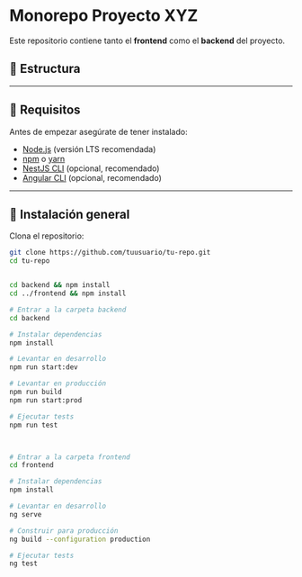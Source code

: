 # Monorepo Proyecto XYZ

Este repositorio contiene tanto el **frontend** como el **backend** del proyecto.

## 📂 Estructura

---

## 🚀 Requisitos

Antes de empezar asegúrate de tener instalado:

- [Node.js](https://nodejs.org/) (versión LTS recomendada)
- [npm](https://www.npmjs.com/) o [yarn](https://yarnpkg.com/)
- [NestJS CLI](https://docs.nestjs.com/cli/overview) (opcional, recomendado)
- [Angular CLI](https://angular.dev/cli) (opcional, recomendado)

---

## 🔧 Instalación general

Clona el repositorio:

```bash
git clone https://github.com/tuusuario/tu-repo.git
cd tu-repo


cd backend && npm install
cd ../frontend && npm install

# Entrar a la carpeta backend
cd backend

# Instalar dependencias
npm install

# Levantar en desarrollo
npm run start:dev

# Levantar en producción
npm run build
npm run start:prod

# Ejecutar tests
npm run test



# Entrar a la carpeta frontend
cd frontend

# Instalar dependencias
npm install

# Levantar en desarrollo
ng serve

# Construir para producción
ng build --configuration production

# Ejecutar tests
ng test

